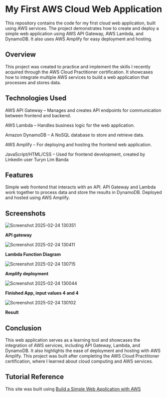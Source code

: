 
# My First AWS Cloud Web Application
This repository contains the code for my first cloud web application, built using AWS services. The project demonstrates how to create and deploy a simple web application using AWS API Gateway, AWS Lambda, and DynamoDB. It also uses AWS Amplify for easy deployment and hosting.

## Overview
This project was created to practice and implement the skills I recently acquired through the AWS Cloud Practitioner certification. It showcases how to integrate multiple AWS services to build a web application that processes and stores data.

## Technologies Used
AWS API Gateway – Manages and creates API endpoints for communication between frontend and backend.  

AWS Lambda – Handles business logic for the web application.  

Amazon DynamoDB – A NoSQL database to store and retrieve data.  

AWS Amplify – For deploying and hosting the frontend web application.  

JavaScript/HTML/CSS – Used for frontend development, created by Linkedin user Turyn Lim Banda  


## Features
Simple web frontend that interacts with an API.
API Gateway and Lambda work together to process data and store the results in DynamoDB.
Deployed and hosted using AWS Amplify.
  
## Screenshots

![Screenshot 2025-02-24 130351](https://github.com/user-attachments/assets/9139ba51-932f-4093-b4ca-a69b4f2d7bfb)  
  
**API gateway**  
  
![Screenshot 2025-02-24 130411](https://github.com/user-attachments/assets/a50f7f8c-883f-4e73-823f-56b3684bec2b)  
  
**Lambda Function Diagram**  
  
![Screenshot 2025-02-24 130715](https://github.com/user-attachments/assets/969175c8-6efc-427b-a2a8-0b66c4fb66ee)  
  
**Amplify deployment**  
  

![Screenshot 2025-02-24 130044](https://github.com/user-attachments/assets/1191c840-e7b4-4486-bc51-89b580ae2423)  
  
**Finished App, input values 4 and 4**  
  
![Screenshot 2025-02-24 130102](https://github.com/user-attachments/assets/f46d29bf-a02f-4c2e-8814-30e6731cbd1b)  
  
**Result**  
  
## Conclusion
This web application serves as a learning tool and showcases the integration of AWS services, including API Gateway, Lambda, and DynamoDB. It also highlights the ease of deployment and hosting with AWS Amplify. This project was built after completing the AWS Cloud Practitioner certification, where I learned about cloud computing and AWS services.

## Tutorial Reference
 This site was built using [Build a Simple Web Application with AWS](https://www.linkedin.com/pulse/cloud-project-build-simple-web-application-turyn-lim-banda-esvif/?trackingId=yEyXyLx3VUmEZe8pd%2BNrcg%3D%3D)

